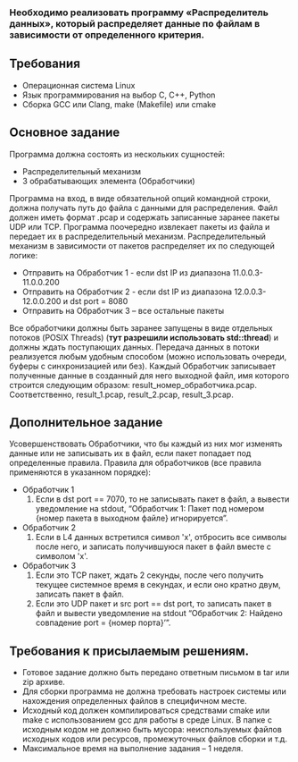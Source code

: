### Необходимо реализовать программу «Распределитель данных», который распределяет данные по файлам в зависимости от определенного критерия.
## Требования
- Операционная система	Linux
- Язык программирования на выбор	C, C++, Python
- Сборка	GCC или Clang, make (Makefile) или cmake

## Основное задание
Программа должна состоять из нескольких сущностей:
- Распределительный механизм
- 3 обрабатывающих элемента (Обработчики)
  
Программа на вход, в виде обязательной опций командной строки, должна получать путь до файла с данными для распределения. Файл должен иметь формат .pcap и содержать записанные заранее пакеты UDP или TCP. Программа поочередно извлекает пакеты из файла и передает их в распределительный механизм. Распределительный механизм в зависимости от пакетов распределяет их по следующей логике:
- Отправить на Обработчик 1 - если dst IP из диапазона 11.0.0.3-11.0.0.200
- Отправить на Обработчик 2 - если dst IP из диапазона 12.0.0.3-12.0.0.200 и dst port = 8080
- Отправить на Обработчик 3 – все остальные пакеты

Все обработчики должны быть заранее запущены в виде отдельных потоков (POSIX Threads) (**тут разрешили использовать std::thread**) и должны ждать поступающих данных. Передача данных в потоки реализуется любым удобным способом (можно использовать очереди, буферы с синхронизацией или без). Каждый Обработчик записывает полученные данные в созданный для него выходной файл, имя которого строится следующим образом: result_номер_обработчика.pcap. Соответственно, result_1.pcap, result_2.pcap, result_3.pcap. 
## Дополнительное задание
Усовершенствовать Обработчики, что бы каждый из них мог изменять данные или не записывать их в файл, если пакет попадает под определенные правила. Правила для обработчиков (все правила применяются в указанном порядке):
- Обработчик 1
  1) Если в dst port == 7070, то не записывать пакет в файл, а вывести уведомление на stdout, “Обработчик 1: Пакет под номером {номер пакета в выходном файле} игнорируется”.
- Обработчик 2
  1) Если в L4 данных встретился символ 'x', отбросить все символы после него, и записать получившуюся пакет в файл вместе с символом 'x'.
- Обработчик 3
  1) Если это TCP пакет, ждать 2 секунды, после чего получить текущее системное время в секундах, и если оно кратно двум, записать пакет в файл.
  2) Если это UDP пакет и src port == dst port, то записать пакет в файл и вывести уведомление на stdout “Обработчик 2: Найдено совпадение port = {номер порта}’”.
## Требования к присылаемым решениям.
- Готовое задание должно быть передано ответным письмом в tar или zip архиве.
- Для сборки программа не должна требовать настроек системы или нахождения определенных файлов в специфичном месте.
- Исходный код должен компилироваться средствами cmake или make с использованием gcc для работы в среде Linux. В папке с исходным кодом не должно быть мусора: неиспользуемых файлов исходных кодов или ресурсов, промежуточных файлов сборки и т.д.
- Максимальное время на выполнение задания –  1 неделя.
